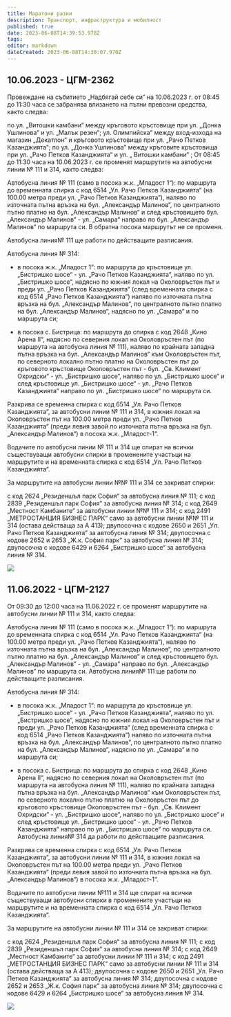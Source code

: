 ```yaml
---
title: Маратони разни
description: Транспорт, инфраструктура и мобилност
published: true
date: 2023-06-08T14:39:53.978Z
tags: 
editor: markdown
dateCreated: 2023-06-08T14:30:07.970Z
---
```


## 10.06.2023 - ЦГМ-2362

Провеждане на събитието „Надбягай себе си“ на 10.06.2023 г. oт 08:45 до 11:30 часа се забранява влизането на пътни превозни средства, както следва:

по ул. „Витошки камбани“ между кръговото кръстовище при ул. „Донка Ушлинова“ и ул. „Малък резен“;
ул. Олимпийска“ между вход-изхода на магазин „Декатлон“ и кръговото кръстовище при ул. „Рачо Петков Казанджията“;
по ул. „Донка Ушлинова“ между кръговите кръстовища при ул. „Рачо Петков Казанджията“ и ул. „ Витошки камбани“ ;
От 08:45 до 11:30 часа на 10.06.2023 г. се променят маршрутите на автобусни линии № 111 и 314, както следва:

Автобусна линия № 111 (само в посока ж.к. „Младост 1“): по маршрута до временната спирка с код 6514 „Ул. Рачо Петков Казанджията“ (на 100.00 метра преди ул. „Рачо Петков Казанджията“), наляво по източната пътна връзка на бул. „Александър Малинов“, по централното пътно платно на бул. „Александър Малинов“ и след кръстовището бул. „Александър Малинов“ - ул. „Самара“ направо по бул. „Александър Малинов“ по маршрута си. В обратна посока маршрутът не се променя.

Автобусна линия№ 111 ще работи по действащите разписания.

Автобусна линия № 314:

- в посока ж.к. „Младост 1“: по маршрута до кръстовище ул. „Бистришко шосе“ - ул. „Рачо Петков Казанджията“, наляво по ул. „Бистришко шосе“, надясно по южния локал на Околовръстен път и преди ул. „Рачо Петков Казанджията“ (след временната спирка с код 6514 „Рачо Петков Казанджията“) наляво по източната пътна връзка на бул. „Александър Малинов“, по централното пътно платно на бул. „Александър Малинов“, надясно по ул. „Самара“ и по маршрута си;

- в посока с. Бистрица: по маршрута до спирка с код 2648 „Кино Арена ІІ“, надясно по северния локал на Околовръстен път (по маршрута на автобусна линия № 111), наляво по крайната западна пътна връзка на бул. „Александър Малинов“ към Околовръстен път, по северното локално пътно платно на Околовръстен път до кръговото кръстовище Околовръстен път - бул. „Св. Климент Охридски“ - ул. „Бистришко шосе“, наляво по ул. „Бистришко шосе“ и след кръстовище ул. „Бистришко шосе“ - ул. „Рачо Петков Казанджията“ направо по ул. „Бистришко шосе“ по маршрута си.

Разкрива се временна спирка с код 6514 „Ул. Рачо Петков Казанджията“, за автобусни линии № 111 и 314, в южния локал на Околовръстен път на 100.00 метра преди ул. „Рачо Петков Казанджията“ (преди левия завой по източната пътна връзка на бул. „Александър Малинов“) в посока ж.к. „Младост-1“.

Водачите по автобусни линии № 111 и 314 ще спират на всички съществуващи автобусни спирки в променените участъци на маршрутите и на временната спирка с код 6514 „Ул. Рачо Петков Казанджията“.

За маршрутите на автобусни линии №№ 111 и 314 се закриват спирки:

с код 2624 „Резиденшъл парк София“ за автобусна линия № 111;
с код 2839 „Резиденшъл парк София“ за автобусна линия № 314;
с код 2649 „Местност Камбаните“ за автобусни линии №№ 111 и 314;
с код 2491 „МЕТРОСТАНЦИЯ БИЗНЕС ПАРК“ само за автобусни линии №№ 111 и 314 (остава действаща за А 413);
двупосочна с кодове 2650 и 2651 „Ул. Рачо Петков Казанджията“ за автобусна линия № 314;
двупосочна с кодове 2652 и 2653 „Ж.к. София парк“ за автобусна линия № 314;
двупосочна с кодове 6429 и 6264 „Бистришко шосе“ за автобусна линия № 314.


<img src="https://drive.google.com/uc?id=170EFvfLXFwsWf1OL0lMrunuSaQn-v1el">


## 11.06.2022 - ЦГМ-2127

От 09:30 до 12:00 часа на 11.06.2022 г. се променят маршрутите на автобусни линии № 111 и 314, както следва:

Автобусна линия № 111 (само в посока ж.к. „Младост 1“): по маршрута до временната спирка с код 6514 „Ул. Рачо Петков Казанджията“ (на 100.00 метра преди ул. „Рачо Петков Казанджията“), наляво по източната пътна връзка на бул. „Александър Малинов“, по централното пътно платно на бул. „Александър Малинов“ и след кръстовището бул. „Александър Малинов“ - ул. „Самара“ направо по бул. „Александър Малинов“ по маршрута си. Автобусна линия№ 111 ще работи по действащите разписания.

Автобусна линия № 314:

- в посока ж.к. „Младост 1“: по маршрута до кръстовище ул. „Бистришко шосе“ - ул. „Рачо Петков Казанджията“, наляво по ул. „Бистришко шосе“, надясно по южния локал на Околовръстен път и преди ул. „Рачо Петков Казанджията“ (след временната спирка с код 6514 „Рачо Петков Казанджията“) наляво по източната пътна връзка на бул. „Александър Малинов“, по централното пътно платно на бул. „Александър Малинов“, надясно по ул. „Самара“ и по маршрута си;

- в посока с. Бистрица: по маршрута до спирка с код 2648 „Кино Арена ІІ“, надясно по северния локал на Околовръстен път (по маршрута на автобусна линия № 111), наляво по крайната западна пътна връзка на бул. „Александър Малинов“ към Околовръстен път, по северното локално пътно платно на Околовръстен път до кръговото кръстовище Околовръстен път - бул. „Св. Климент Охридски“ - ул. „Бистришко шосе“, наляво по ул. „Бистришко шосе“ и след кръстовище ул. „Бистришко шосе“ - ул. „Рачо Петков Казанджията“ направо по ул. „Бистришко шосе“ по маршрута си. Автобусна линия№ 314 да работи по действащите разписания.

Разкрива се временна спирка с код 6514 „Ул. Рачо Петков Казанджията“, за автобусни линии № 111 и 314, в южния локал на Околовръстен път на 100.00 метра преди ул. „Рачо Петков Казанджията“ (преди левия завой по източната пътна връзка на бул. „Александър Малинов“) в посока ж.к. „Младост-1“.

Водачите по автобусни линии №111 и 314 ще спират на всички съществуващи автобусни спирки в променените участъци на маршрутите и на временната спирка с код 6514 „Ул. Рачо Петков Казанджията“.

За маршрутите на автобусни линии № 111 и 314 се закриват спирки:

с код 2624 „Резиденшъл парк София“ за автобусна линия № 111;
с код 2839 „Резиденшъл парк София“ за автобусна линия № 314;
с код 2649 „Местност Камбаните“ за автобусни линии № 111 и 314;
с код 2491 „МЕТРОСТАНЦИЯ БИЗНЕС ПАРК“ само за автобусни линии № 111 и 314 (остава действаща за А 413);
двупосочна с кодове 2650 и 2651 „Ул. Рачо Петков Казанджията“ за автобусна линия № 314;
двупосочна с кодове 2652 и 2653 „Ж.к. София парк“ за автобусна линия № 314;
двупосочна с кодове 6429 и 6264 „Бистришко шосе“ за автобусна линия № 314.


<img src="https://drive.google.com/uc?id=1QW6i3CwIFtFxowa-iKTxFlYe6YXxjd5j">
